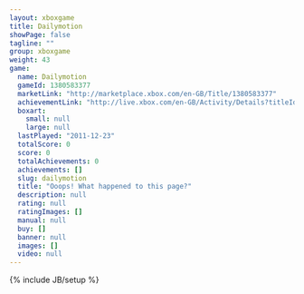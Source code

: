 ```yaml
---
layout: xboxgame
title: Dailymotion
showPage: false
tagline: ""
group: xboxgame
weight: 43
game: 
  name: Dailymotion
  gameId: 1380583377
  marketLink: "http://marketplace.xbox.com/en-GB/Title/1380583377"
  achievementLink: "http://live.xbox.com/en-GB/Activity/Details?titleId=1380583377"
  boxart: 
    small: null
    large: null
  lastPlayed: "2011-12-23"
  totalScore: 0
  score: 0
  totalAchievements: 0
  achievements: []
  slug: dailymotion
  title: "Ooops! What happened to this page?"
  description: null
  rating: null
  ratingImages: []
  manual: null
  buy: []
  banner: null
  images: []
  video: null
---
```

{% include JB/setup %}